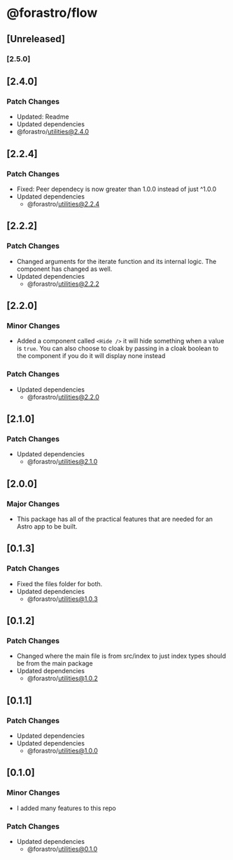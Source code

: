 # @forastro/flow

## [Unreleased]

### [2.5.0]

## [2.4.0]

### Patch Changes

- Updated: Readme
- Updated dependencies
- @forastro/utilities@2.4.0

## [2.2.4]

### Patch Changes

- Fixed: Peer dependecy is now greater than 1.0.0 instead of just ^1.0.0
- Updated dependencies
  - @forastro/utilities@2.2.4

## [2.2.2]

### Patch Changes

- Changed arguments for the iterate function and its internal logic. The <For/> component has changed as well.
- Updated dependencies
  - @forastro/utilities@2.2.2

## [2.2.0]

### Minor Changes

- Added a component called `<Hide />` it will hide something when a value is `true`.
  You can also choose to cloak by passing in a cloak boolean to the component if you do it will display none instead

### Patch Changes

- Updated dependencies
  - @forastro/utilities@2.2.0

## [2.1.0]

### Patch Changes

- Updated dependencies
  - @forastro/utilities@2.1.0

## [2.0.0]

### Major Changes

- This package has all of the practical features that are needed for an Astro app to be built.

## [0.1.3]

### Patch Changes

- Fixed the files folder for both.
- Updated dependencies
  - @forastro/utilities@1.0.3

## [0.1.2]

### Patch Changes

- Changed where the main file is from src/index to just index types should be from the main package
- Updated dependencies
  - @forastro/utilities@1.0.2

## [0.1.1]

### Patch Changes

- Updated dependencies
- Updated dependencies
  - @forastro/utilities@1.0.0

## [0.1.0]

### Minor Changes

- I added many features to this repo

### Patch Changes

- Updated dependencies
  - @forastro/utilities@0.1.0
